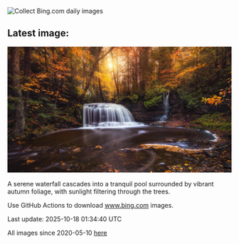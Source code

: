 ![Collect Bing.com daily images](https://github.com/counter2015/bing-daily-images/workflows/Collect%20Bing.com%20daily%20images/badge.svg)
## Latest image:
![](images/RockRiverFalls.jpg)

A serene waterfall cascades into a tranquil pool surrounded by vibrant autumn foliage, with sunlight filtering through the trees.

Use GitHub Actions to download www.bing.com images.

Last update: 2025-10-18 01:34:40 UTC

All images since 2020-05-10 [here](https://github.com/counter2015/bing-daily-images/tree/master/images)

